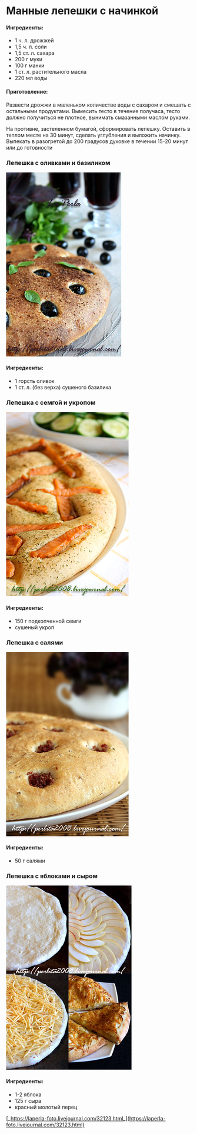 # Манные лепешки с начинкой

#### Ингредиенты:

* 1 ч. л. дрожжей 
* 1,5 ч. л. соли 
* 1,5 ст. л. сахара 
* 200 г муки 
* 100 г манки 
* 1 ст. л. растительного масла 
* 220 мл воды

#### Приготовление:

Развести дрожжи в маленьком количестве воды с сахаром и смешать с остальными продуктами. Вымесить тесто в течение получаса, тесто должно получиться не плотное, вынимать смазанными маслом руками. 

На противне, застеленном бумагой, сформировать лепешку. Оставить в теплом месте на 30 минут, сделать углубления и выложить начинку. Выпекать в разогретой до 200 градусов духовке в течении 15-20 минут или до готовности

### Лепешка с оливками и базиликом

![](../../pics/3675703956_cd74c4d16d.jpg)

#### Ингредиенты:

* 1 горсть оливок 
* 1 ст. л. \(без верха\) сушеного базилика

### Лепешка с семгой и укропом

![](../../pics/3655585767_e6cb47722f.jpg)

#### Ингредиенты:

* 150 г подкопченной семги 
* сушеный укроп

### Лепешка с салями

![](../../pics/3689347489_685a9c2947.jpg)



#### Ингредиенты:

* 50 г салями

### Лепешка с яблоками и сыром

![](../../pics/3424375982_707d82c494.jpg)

#### Ингредиенты:

* 1-2 яблока 
* 125 г сыра 
* красный молотый перец

[_https://laperla-foto.livejournal.com/32123.html_](https://laperla-foto.livejournal.com/32123.html)

